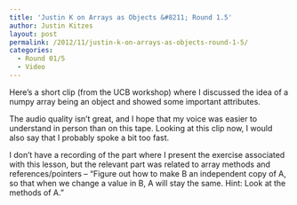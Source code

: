 ```yaml
---
title: 'Justin K on Arrays as Objects &#8211; Round 1.5'
author: Justin Kitzes
layout: post
permalink: /2012/11/justin-k-on-arrays-as-objects-round-1-5/
categories:
  - Round 01/5
  - Video
---
```

Here&#8217;s a short clip (from the UCB workshop) where I discussed the idea of a numpy array being an object and showed some important attributes.

The audio quality isn&#8217;t great, and I hope that my voice was easier to understand in person than on this tape. Looking at this clip now, I would also say that I probably spoke a bit too fast.

I don&#8217;t have a recording of the part where I present the exercise associated with this lesson, but the relevant part was related to array methods and references/pointers &#8211; &#8220;Figure out how to make B an independent copy of A, so that when we change a value in B, A will stay the same. Hint: Look at the methods of A.&#8221;
